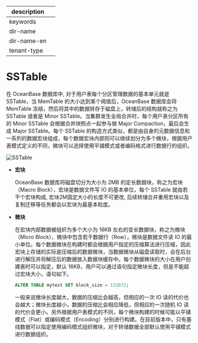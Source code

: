 |description||
|---|---|
|keywords||
|dir-name||
|dir-name-en||
|tenant-type||

# SSTable

在 OceanBase 数据库中, 对于用户表每个分区管理数据的基本单元就是 SSTable，当 MemTable 的大小达到某个阈值后，OceanBase 数据库会将 MemTable 冻结，然后将其中的数据转存于磁盘上，转储后的结构就称之为 SSTable 或者是 Minor SSTable。当集群发生全局合并时，每个用户表分区所有的 Minor SSTable 会根据合并快照点一起参与做 Major Compaction，最后会生成 Major SSTable。每个 SSTable 的构造方式类似，都是由自身的元数据信息和一系列的数据宏块组成，每个数据宏块内部则可以继续划分为多个微块，根据用户表模式定义的不同，微块可以选择使用平铺模式或者编码格式进行数据行的组织。

![SSTable](https://obbusiness-private.oss-cn-shanghai.aliyuncs.com/doc/img/observer-enterprise/V4.2.1/700.reference/100.oceanbase-database-concepts/900.storage-architecture/200.data-storage/sstable-architecture.png)

* **宏块**

  OceanBase 数据库将磁盘切分为大小为 2MB 的定长数据块，称之为宏块（Macro Block），宏块是数据文件写 IO 的基本单位，每个 SSTable 就由若干个宏块构成, 宏块2M固定大小的长度不可更改, 后续转储合并重用宏块以及复制迁移等任务都会以宏块为最基本粒度。
  
* **微块**

  在宏块内部数据被组织为多个大小为 16KB 左右的变长数据块，称之为微块（Micro Block），微块中包含若干数据行（Row），微块是数据文件读 IO 的最小单位。每个数据微块在构建时都会根据用户指定的压缩算法进行压缩，因此宏块上存储的实际是压缩后的数据微块，当数据微块从磁盘读取时，会在后台进行解压并将解压后的数据放入数据块缓存中。每个数据微块的大小在用户创建表时可以指定，默认 16KB，用户可以通过语句指定微块长度，但是不能超过宏块大小，语句如下。

  ```sql
  ALTER TABLE mytest SET block_size = 131072;
  ```

  一般来说微块长度越大，数据的压缩比会越高，但相应的一次 IO 读的代价也会越大；微块长度越小，数据的压缩比会相应降低，但相应的一次随机 IO 读的代价会更小。另外根据用户表模式的不同，每个微块构建的时候可能以平铺模式（Flat）或编码模式（Encoding）分别进行构建。在目前版本中，只有基线数据可以指定使用编码模式组织微块，对于转储数据全部默认使用平铺模式进行数据组织。
  
